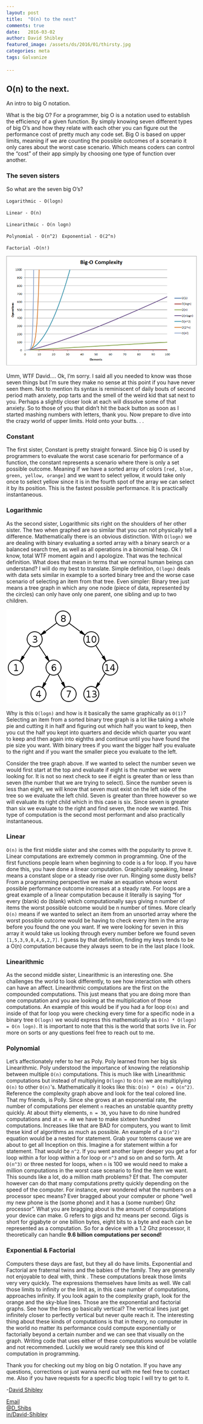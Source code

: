 ```yaml
---
layout: post
title:  "O(n) to the next"
comments: true
date:   2016-03-02
author: David Shibley
featured_image: /assets/ds/2016/01/thirsty.jpg
categories: meta
tags: Galvanize

---
```

## O(n) to the next.
An intro to big O notation.

What is the big O? For a programmer, big O is a notation used to establish the efficiency of a given function. By simply knowing seven different types of big O’s and how they relate with each other you can figure out the performance cost of pretty much any code set. Big O is based on upper limits, meaning if we are counting the possible outcomes of a scenario it only cares about the worst case scenario. Which means coders can control the “cost” of their app simply by choosing one type of function over another.

### The seven sisters

So what are the seven big O’s?

`Logarithmic - O(logn)`

`Linear - O(n)`

`Linearithmic - O(n logn)`

`Polynomial - O(n^2)
`
`Exponential - O(2^n)`

`Factorial -O(n!)`

  ![Current Directory](/assets/ds/2016/03/complexity.png)

Umm, WTF David….
Ok, I’m sorry. I said all you needed to know was those seven things but I’m sure they make no sense at this point if you have never seen them. Not to mention its syntax is reminiscent of daily bouts of second period math anxiety, pop tarts and the smell of the weird kid that sat next to you. Perhaps a slightly closer look at each will dissolve some of that anxiety. So to those of you that didn’t hit the back button as soon as I started mashing numbers with letters, thank you. Now prepare to dive into the crazy world of upper limits. Hold onto your butts. . .

### Constant

The first sister, Constant is pretty straight forward. Since big O is used by programmers to evaluate the worst case scenario for performance of a function, the constant represents a scenario where there is only a set possible outcome. Meaning if we have a sorted array of colors `[red, blue, green, yellow, orange]` and we want to select yellow, it would take only once to select yellow since it is in the fourth spot of the array we can select it by its position. This is the fastest possible performance.  It is practically instantaneous.

### Logarithmic

As the second sister, Logarithmic sits right on the shoulders of her other sister. The two when graphed are so similar that you can not physically tell a difference. Mathematically there is an obvious distinction. With `O(logn)` we are dealing with binary evaluating a sorted array with a binary search or a balanced search tree, as well as all operations in a binomial heap. Ok I know, total WTF moment again and I apologize. That was the technical definition. What does that mean in terms that we normal human beings can understand? I will do my best to translate. Simple definition, `O(logn)` deals with data sets similar in example to a sorted binary tree and the worse case scenario of selecting an item from that tree. Even simpler: Binary tree just means a tree graph in which any one node (piece of data, represented by the circles) can only have only one parent, one sibling and up to two children.

  ![Current Directory](/assets/ds/2016/03/btree.png)

Why is this `O(logn)` and how is it basically the same graphically as `O(1)`? Selecting an item from a sorted binary tree graph is a lot like taking a whole pie and cutting it in half and figuring out which half you want to keep, then you cut the half you kept into quarters and decide which quarter you want to keep and then again into eighths and continue until you have found the pie size you want. With binary trees if you want the bigger half you evaluate to the right and if you want the smaller piece you evaluate to the left.

Consider the tree graph above. If we wanted to select the number seven we would first start at the top and evaluate if eight is the number we were looking for. It is not so next check to see if eight is greater than or less than seven (the number that we are trying to select). Since the number seven is less than eight, we will know that seven must exist on the left side of the tree so we evaluate the left child. Seven is greater than three however so we will evaluate its right child which in this case is six. Since seven is greater than six we evaluate to the right and find seven, the node we wanted. This type of computation is the second most performant and also practically instantaneous.

### Linear

`O(n)` is the first middle sister and she comes with the popularity to prove it. Linear computations are extremely common in programming. One of the first functions people learn when beginning to code is a for loop. If you have done this, you have done a linear computation. Graphically speaking, linear means a constant slope or a steady rise over run. Ringing some dusty bells? From a programming perspective we make an equation whose worst possible performance outcome increases at a steady rate. For loops are a great example of a linear computation because it literally is saying “for every (blank) do (blank) which computationally says giving n number of items the worst possible outcome would be n number of times. More clearly `O(n)` means if we wanted to select an item from an unsorted array where the worst possible outcome would be having to check every item in the array before you found the one you want. If we were looking for seven in this array it would take us looking through every number before we found seven `[1,5,3,9,8,4,6,2,7]`. I guess by that definition, finding my keys tends to be a O(n) computation because they always seem to be in the last place I look.

### Linearithmic

As the second middle sister, Linearithmic is an interesting one. She challenges the world to look differently, to see how interaction with others can have an affect. Linearithmic computations are the first on the compounded computations. This just means that you are doing more than one computation and you are looking at the multiplication of those computations. An example of this would be if you had a for loop `O(n)` and inside of that for loop you were checking every time for a specific node in a binary tree `O(logn)` we would express this mathematically as `O(n) * O(logn) = O(n logn)`. It is important to note that this is the world that sorts live in. For more on sorts or any questions feel free to reach out to me.

### Polynomial

Let’s affectionately refer to her as Poly. Poly learned from her big sis Linearithmic. Poly understood the importance of knowing the relationship between multiple `O(n)` computations. This is much like with Linearithmic computations but instead of multiplying `O(logn)` to `O(n)` we are multiplying `O(n)` to other `O(n)`'s. Mathematically it looks like this: `O(n) * O(n) = O(n^2)`. Reference the complexity graph above and look for the teal colored line. That my friends, is Polly. Since she grows at an exponential rate, the number of computations per element `n` reaches an unstable quantity pretty quickly. At about thirty elements, `n = 30`, you have to do nine hundred computations and at `n = 40` we have to make sixteen hundred computations. Increases like that are BAD for computers, you want to limit these kind of algorithms as much as possible. An example of a `O(n^2)` equation would be a nested for statement. Grab your totems cause we are about to get all Inception on this. Imagine a for statement within a for statement. That would be `n^2`. If you went another layer deeper you get a for loop within a for loop within a for loop or `n^3` and so on and so forth. At `O(n^3)` or three nested for loops, when `n` is 100 we would need to make a million computations in the worst case scenario to find the item we want. This sounds like a lot, do a million math problems? Ef that. The computer however can do that many computations pretty quickly depending on the speed of the computer. For instance, ever wondered what the numbers on a processor spec means? Ever bragged about your computer or phone “well my new phone is the (some phone) and it has a (some number) Ghz processor”. What you are bragging about is the amount of computations your device can make. G refers to gigs and hz means per second. Gigs is short for gigabyte or one billion bytes, eight bits to a byte and each can be represented as a computation. So for a device with a 1.2 Ghz processor, it theoretically can handle __9.6 billion computations per second!__

### Exponential & Factorial

Computers these days are fast, but they all do have limits. Exponential and Factorial are fraternal twins and the babies of the family. They are generally not enjoyable to deal with, think . These computations break those limits very very quickly. The expressions themselves have limits as well. We call those limits to infinity or the limit as, in this case number of computations, approaches infinity. If you look again to the complexity graph, look for the orange and the sky-blue lines. Those are the exponential and factorial graphs. See how the lines go basically vertical? The vertical lines just get infinitely closer to perfectly vertical but never quite reach it. The interesting thing about these kinds of computations is that in theory, no computer in the world no matter its performance could compute exponentially or factorially beyond a certain number and we can see that visually on the graph. Writing code that uses either of these computations would be volatile and not recommended. Luckily we would rarely see this kind of computation in programming.

Thank you for checking out my blog on big O notation. If you have any questions, corrections or just wanna nerd out with me feel free to contact me. Also if you have requests for a specific blog topic I will try to get to it.

-[David Shibley](davidjshibley@gmail.com)                            

 [Email](davidjshibley@gmail.com)  
 [@D_Shibs](https://twitter.com/D_Shibs)  
 [in/David-Shibley](https://www.linkedin.com/in/davidshibley)  
